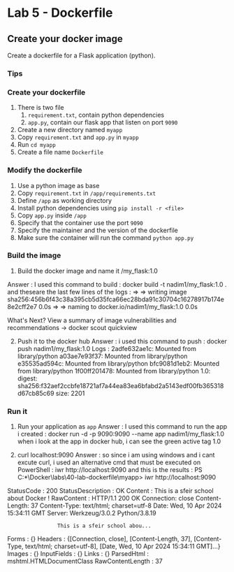 # Lab 5 - Dockerfile

## Create your docker image

Create a dockerfile for a Flask application (python).

### Tips
 
### Create your dockerfile

1. There is two file 
   1. `requirement.txt`, contain python dependencies 
   2. `app.py`, contain our flask app that listen on port `9090`
2. Create a new directory named `myapp` 
3. Copy `requirement.txt` and `app.py` in `myapp`
4. Run `cd myapp`
5. Create a file name `Dockerfile`

### Modify the dockerfile

1. Use a python image as base
2. Copy `requirement.txt` in `/app/requirements.txt`
3. Define `/app` as working directory
4. Install python dependencies using `pip install -r <file>`
5. Copy `app.py` inside `/app`
6. Specify that the container use the port `9090`
7. Specify the maintainer and the version of the dockerfile
8. Make sure the container will run the command `python app.py`

### Build the image

1. Build the docker image and name it <dockerHubId>/my_flask:1.0

Answer : I used this command to build : docker build -t nadim1/my_flask:1.0 . and theseare the last
few lines of the logs : 
 => => writing image sha256:456b6f43c38a395cb5d35fca66ec28bda91c30704c16278917b174e8e2cff2e7                           0.0s 
 => => naming to docker.io/nadim1/my_flask:1.0                                                                         0.0s 

What's Next?
  View a summary of image vulnerabilities and recommendations → docker scout quickview


2. Push it to the docker hub
Answer : i used this command to push : docker push nadim1/my_flask:1.0
Logs : 
2adfe632ae1c: Mounted from library/python
a03ae7e93f37: Mounted from library/python
e35535ad594c: Mounted from library/python
bfc9081d1eb2: Mounted from library/python
1f00ff201478: Mounted from library/python
1.0: digest: sha256:f32aef2ccbfe18721af7a44ea83ea6bfabd2a5143edf00fb365318d67cb85c69 size: 2201

### Run it 

1. Run your application as `app`
Answer : I used this command to run the app i created : docker run -d -p 9090:9090 --name app nadim1/my_flask:1.0
when i look at the app in docker hub, i can see the green active tag 1.0

2. curl localhost:9090
Answer : so since i am using windows and i cant excute curl, i used an alternative cmd that must be executed on PowerShell : iwr http://localhost:9090
and this is the results : 
PS C:\*\Docker\labs\40-lab-dockerfile\myapp> iwr http://localhost:9090


StatusCode        : 200
StatusDescription : OK
Content           : This is a sfeir school about Docker !
RawContent        : HTTP/1.1 200 OK
                    Connection: close
                    Content-Length: 37
                    Content-Type: text/html; charset=utf-8
                    Date: Wed, 10 Apr 2024 15:34:11 GMT
                    Server: Werkzeug/3.0.2 Python/3.8.19

                    This is a sfeir school abou...
Forms             : {}
Headers           : {[Connection, close], [Content-Length, 37], [Content-Type, text/html; charset=utf-8], [Date, Wed,
                    10 Apr 2024 15:34:11 GMT]...}
Images            : {}
InputFields       : {}
Links             : {}
ParsedHtml        : mshtml.HTMLDocumentClass
RawContentLength  : 37